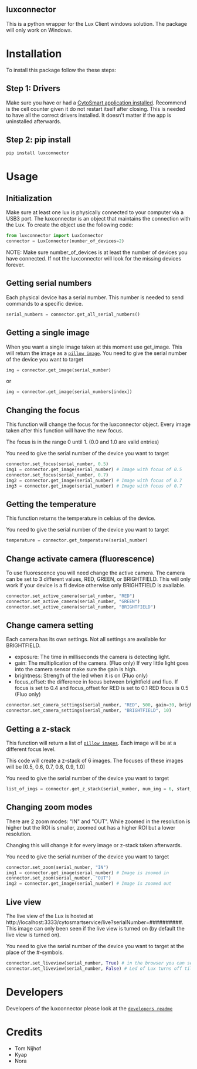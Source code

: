 ## luxconnector

This is a python wrapper for the Lux Client windows solution.
The package will only work on Windows.

# Installation

To install this package follow the these steps:

## Step 1: Drivers

Make sure you have or had a [CytoSmart application installed](http://download.cytosmart.com/).
Recommend is the cell counter given it do not restart itself after closing.
This is needed to have all the correct drivers installed.
It doesn't matter if the app is uninstalled afterwards.

## Step 2: pip install

```cmd
pip install luxconnector
```

# Usage

## Initialization

Make sure at least one lux is physically connected to your computer via a USB3 port.
The luxconnector is an object that maintains the connection with the Lux.
To create the object use the following code:

```python
from luxconnector import LuxConnector
connector = LuxConnector(number_of_devices=2)
```

NOTE: Make sure number_of_devices is at least the number of devices you have connected.
If not the luxconnector will look for the missing devices forever.

## Getting serial numbers

Each physical device has a serial number.
This number is needed to send commands to a specific device.

```python
serial_numbers = connector.get_all_serial_numbers()
```

## Getting a single image

When you want a single image taken at this moment use get_image.
This will return the image as a [`pillow image`](https://pillow.readthedocs.io/en/stable/reference/Image.html).
You need to give the serial number of the device you want to target

```python
img = connector.get_image(serial_number)
```

or

```python
img = connector.get_image(serial_numbers[index])
```

## Changing the focus

This function will change the focus for the luxconnector object.
Every image taken after this function will have the new focus.

The focus is in the range 0 until 1. (0.0 and 1.0 are valid entries)

You need to give the serial number of the device you want to target

```python
connector.set_focus(serial_number, 0.5)
img1 = connector.get_image(serial_number) # Image with focus of 0.5
connector.set_focus(serial_number, 0.7)
img2 = connector.get_image(serial_number) # Image with focus of 0.7
img3 = connector.get_image(serial_number) # Image with focus of 0.7
```

## Getting the temperature

This function returns the temperature in celsius of the device.

You need to give the serial number of the device you want to target

```python
temperature = connector.get_temperature(serial_number)
```

## Change activate camera (fluorescence)

To use fluorescence you will need change the active camera.
The camera can be set to 3 different values, RED, GREEN, or BRIGHTFIELD.
This will only work if your device is a fl device otherwise only BRIGHTFIELD is available.

```python
connector.set_active_camera(serial_number, "RED")
connector.set_active_camera(serial_number, "GREEN")
connector.set_active_camera(serial_number, "BRIGHTFIELD")
```

## Change camera setting

Each camera has its own settings.
Not all settings are available for BRIGHTFIELD.

- exposure: The time in milliseconds the camera is detecting light.
- gain: The multiplication of the camera. (Fluo only)
  If very little light goes into the camera sensor make sure the gain is high.
- brightness: Strength of the led when it is on (Fluo only)
- focus_offset: the difference in focus between brightfield and fluo.
  If focus is set to 0.4 and focus_offset for RED is set to 0.1 RED focus is 0.5 (Fluo only)

```python
connector.set_camera_settings(serial_number, "RED", 500, gain=30, brightness=5000)
connector.set_camera_settings(serial_number, "BRIGHTFIELD", 10)
```

## Getting a z-stack

This function will return a list of [`pillow images`](https://pillow.readthedocs.io/en/stable/reference/Image.html).
Each image will be at a different focus level.

This code will create a z-stack of 6 images.
The focuses of these images will be [0.5, 0.6, 0.7, 0.8, 0.9, 1.0]

You need to give the serial number of the device you want to target

```python
list_of_imgs = connector.get_z_stack(serial_number, num_img = 6, start_focus = 0.5, stop_focus = 1)
```

## Changing zoom modes

There are 2 zoom modes: "IN" and "OUT".
While zoomed in the resolution is higher but the ROI is smaller, zoomed out has a higher ROI but a lower resolution.

Changing this will change it for every image or z-stack taken afterwards.

You need to give the serial number of the device you want to target

```python
connector.set_zoom(serial_number, "IN")
img1 = connector.get_image(serial_number) # Image is zoomed in
connector.set_zoom(serial_number, "OUT")
img2 = connector.get_image(serial_number) # Image is zoomed out
```

## Live view

The live view of the Lux is hosted at http://localhost:3333/cytosmartservice/live?serialNumber=##########.
This image can only been seen if the live view is turned on (by default the live view is turned on).

You need to give the serial number of the device you want to target at the place of the #-symbols.

```python
connector.set_liveview(serial_number, True) # in the browser you can see the image being updated
connector.set_liveview(serial_number, False) # Led of Lux turns off till you take a picture
```

# Developers

Developers of the luxconnector please look at the [`developers readme`](README_DEV.md)

# Credits

- Tom Nijhof
- Kyap
- Nora

